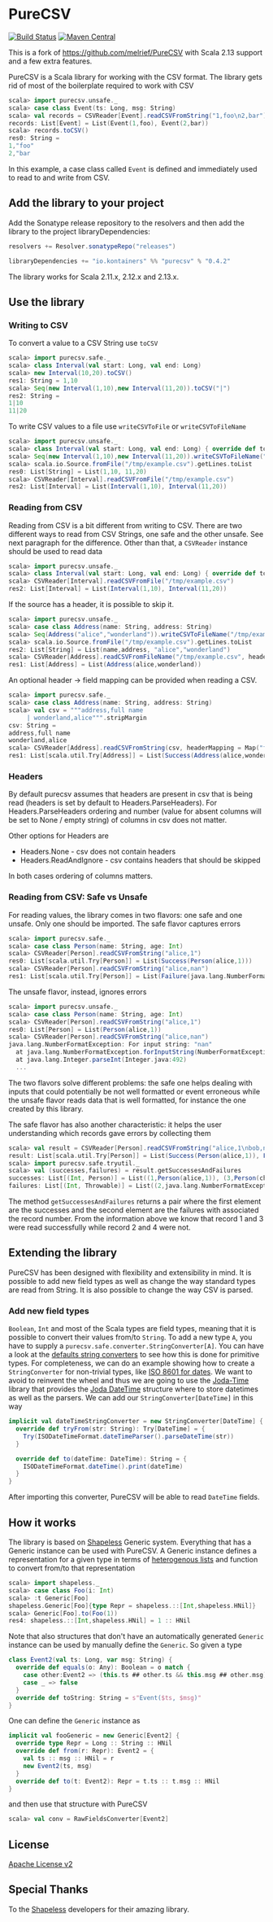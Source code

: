 # PureCSV #

[![Build Status](https://travis-ci.org/kontainers/PureCSV.svg?branch=master)](https://travis-ci.org/kontainers/PureCSV)
[![Maven Central](https://maven-badges.herokuapp.com/maven-central/io.kontainers/purecsv_2.13/badge.svg)](https://maven-badges.herokuapp.com/maven-central/io.kontainers/purecsv_2.13)

This is a fork of https://github.com/melrief/PureCSV with Scala 2.13 support and a few extra features.

PureCSV is a Scala library for working with the CSV format. The
library gets rid of most of the boilerplate required to work with CSV


```scala
scala> import purecsv.unsafe._
scala> case class Event(ts: Long, msg: String)
scala> val records = CSVReader[Event].readCSVFromString("1,foo\n2,bar")
records: List[Event] = List(Event(1,foo), Event(2,bar))
scala> records.toCSV()
res0: String =
1,"foo"
2,"bar
```

In this example, a case class called `Event` is defined and immediately used to
read to and write from CSV.


## Add the library to your project ##

Add the Sonatype release repository to the resolvers and then add the library to
the project libraryDependencies:

```scala
resolvers += Resolver.sonatypeRepo("releases")

libraryDependencies += "io.kontainers" %% "purecsv" % "0.4.2"
```

The library works for Scala 2.11.x, 2.12.x and 2.13.x.

## Use the library ##

### Writing to CSV ###

To convert a value to a CSV String use `toCSV`

```scala
scala> import purecsv.safe._
scala> class Interval(val start: Long, val end: Long)
scala> new Interval(10,20).toCSV()
res1: String = 1,10
scala> Seq(new Interval(1,10),new Interval(11,20)).toCSV("|")
res2: String =
1|10
11|20
```

To write CSV values to a file use `writeCSVToFile` or `writeCSVToFileName`

```scala
scala> import purecsv.unsafe._
scala> class Interval(val start: Long, val end: Long) { override def toString: String = s"Interval($start,$end)" }
scala> Seq(new Interval(1,10),new Interval(11,20)).writeCSVToFileName("/tmp/example.csv")
scala> scala.io.Source.fromFile("/tmp/example.csv").getLines.toList
res0: List[String] = List(1,10, 11,20)
scala> CSVReader[Interval].readCSVFromFile("/tmp/example.csv")
res2: List[Interval] = List(Interval(1,10), Interval(11,20))
```


### Reading from CSV ###

Reading from CSV is a bit different from writing to CSV. There are two different ways to read from CSV Strings, one
safe and the other unsafe. See next paragraph for the difference. Other than that, a `CSVReader` instance should be
used to read data

```scala
scala> import purecsv.unsafe._
scala> class Interval(val start: Long, val end: Long) { override def toString: String = s"Interval($start,$end)" }
scala> CSVReader[Interval].readCSVFromFile("/tmp/example.csv")
res2: List[Interval] = List(Interval(1,10), Interval(11,20))
```

If the source has a header, it is possible to skip it.

```scala
scala> import purecsv.unsafe._
scala> case class Address(name: String, address: String)
scala> Seq(Address("alice","wonderland")).writeCSVToFileName("/tmp/example.csv", header=Some(Seq("name","address")))
scala> scala.io.Source.fromFile("/tmp/example.csv").getLines.toList
res2: List[String] = List(name,address, "alice","wonderland")
scala> CSVReader[Address].readCSVFromFileName("/tmp/example.csv", headers = Headers.ReadAndIgnore)
res1: List[Address] = List(Address(alice,wonderland))
```

An optional header -> field mapping can be provided when reading a CSV.

```scala
scala> import purecsv.safe._
scala> case class Address(name: String, address: String)
scala> val csv = """address,full name
     | wonderland,alice""".stripMargin
csv: String =
address,full name
wonderland,alice
scala> CSVReader[Address].readCSVFromString(csv, headerMapping = Map("full name" -> "name"))
res1: List[scala.util.Try[Address]] = List(Success(Address(alice,wonderland)))
```

### Headers ###

By default purecsv assumes that headers are present in csv that is being read (headers is set by default to Headers.ParseHeaders). 
For Headers.ParseHeaders ordering and number (value for absent columns will be set to None / empty string) of columns in csv does not matter.

Other options for Headers are
* Headers.None - csv does not contain headers
* Headers.ReadAndIgnore - csv contains headers that should be skipped

In both cases ordering of columns matters.
 

### Reading from CSV: Safe vs Unsafe ###

For reading values, the library comes in two flavors: one safe and one unsafe.
Only one should be imported.  The safe flavor captures errors

```scala
scala> import purecsv.safe._
scala> case class Person(name: String, age: Int)
scala> CSVReader[Person].readCSVFromString("alice,1")
res0: List[scala.util.Try[Person]] = List(Success(Person(alice,1)))
scala> CSVReader[Person].readCSVFromString("alice,nan")
res1: List[scala.util.Try[Person]] = List(Failure(java.lang.NumberFormatException: For input string: "nan"))
```

The unsafe flavor, instead, ignores errors

```scala
scala> import purecsv.unsafe._
scala> case class Person(name: String, age: Int)
scala> CSVReader[Person].readCSVFromString("alice,1")
res0: List[Person] = List(Person(alice,1))
scala> CSVReader[Person].readCSVFromString("alice,nan")
java.lang.NumberFormatException: For input string: "nan"
  at java.lang.NumberFormatException.forInputString(NumberFormatException.java:65)
  at java.lang.Integer.parseInt(Integer.java:492)
  ...
```

The two flavors solve different problems: the safe one helps dealing with inputs that could potentially be not well
formatted or event erroneous while the unsafe flavor reads data that is well formatted, for instance the one created
by this library.

The safe flavor has also another characteristic: it helps the user understanding which records gave errors by collecting
them

```scala
scala> val result = CSVReader[Person].readCSVFromString("alice,1\nbob,nan\ncharlie,2\ndelta,\n")
result: List[scala.util.Try[Person]] = List(Success(Person(alice,1)), Failure(java.lang.NumberFormatException: For input string: "nan"), Success(Person(charlie,2)), Failure(java.lang.NumberFormatException: For input string: ""))
scala> import purecsv.safe.tryutil._
scala> val (successes,failures) = result.getSuccessesAndFailures
successes: List[(Int, Person)] = List((1,Person(alice,1)), (3,Person(charlie,2)))
failures: List[(Int, Throwable)] = List((2,java.lang.NumberFormatException: For input string: "nan"), (4,java.lang.NumberFormatException: For input string: ""))
```

The method `getSuccessesAndFailures` returns a pair where the first element are the successes and the second element
are the failures with associated the record number. From the information above we know that record 1 and 3 were read
successfully while record 2 and 4 were not.


## Extending the library ##

PureCSV has been designed with flexibility and extensibility in mind. It is possible
to add new field types as well as change the way standard types are read
from String. It is also possible to change the way CSV is parsed.

### Add new field types ###

`Boolean`, `Int` and most of the Scala types are field types, meaning that it is
possible to convert their values from/to `String`. To add a new type `A`, you have
to supply a `purecsv.safe.converter.StringConverter[A]`.
You can have a look at the
[defaults string converters](https://github.com/kontainers/PureCSV/blob/master/shared/src/main/scala/purecsv/safe/converter/defaults/string/package.scala)
to see how this is done for primitive types.
For completeness, we can do an example showing how to create a `StringConverter`
for non-trivial types, like [ISO 8601 for dates](http://en.wikipedia.org/wiki/ISO_8601).
We want to avoid to reinvent the wheel and thus we are going to use the
[Joda-Time](http://www.joda.org/joda-time/) library that provides the
[Joda DateTime](http://joda-time.sourceforge.net/apidocs/org/joda/time/DateTime.html)
structure where to store datetimes as well as the parsers. We can add our
`StringConverter[DateTime]` in this way


```scala
implicit val dateTimeStringConverter = new StringConverter[DateTime] {
  override def tryFrom(str: String): Try[DateTime] = {
    Try(ISODateTimeFormat.dateTimeParser().parseDateTime(str))
  }

  override def to(dateTime: DateTime): String = {
    ISODateTimeFormat.dateTime().print(dateTime)
  }
}
```

After importing this converter, PureCSV will be able to read `DateTime` fields.



## How it works ##

The library is based on [Shapeless](https://github.com/milessabin/shapeless) Generic system. Everything that has a
Generic instance can be used with PureCSV. A Generic instance defines a representation for a given type in terms of
[heterogenous lists](https://github.com/milessabin/shapeless/wiki/Feature-overview:-shapeless-2.0.0#heterogenous-lists)
and function to convert from/to that representation

```scala
scala> import shapeless._
scala> case class Foo(i: Int)
scala> :t Generic[Foo]
shapeless.Generic[Foo]{type Repr = shapeless.::[Int,shapeless.HNil]}
scala> Generic[Foo].to(Foo(1))
res4: shapeless.::[Int,shapeless.HNil] = 1 :: HNil
```

Note that also structures that don't have an automatically generated `Generic` instance can be used by manually define
the `Generic`. So given a type

```scala
class Event2(val ts: Long, var msg: String) {
  override def equals(o: Any): Boolean = o match {
    case other:Event2 => (this.ts ## other.ts && this.msg ## other.msg)
    case _ => false
  }
  override def toString: String = s"Event($ts, $msg)"
}
```

One can define the `Generic` instance as

```scala
implicit val fooGeneric = new Generic[Event2] {
  override type Repr = Long :: String :: HNil
  override def from(r: Repr): Event2 = {
    val ts :: msg :: HNil = r
    new Event2(ts, msg)
  }
  override def to(t: Event2): Repr = t.ts :: t.msg :: HNil
}
```

and then use that structure with PureCSV

```scala
scala> val conv = RawFieldsConverter[Event2]
```


## License ##

[Apache License v2](https://www.apache.org/licenses/LICENSE-2.0)

## Special Thanks ##

To the [Shapeless](https://github.com/milessabin/shapeless) developers for their amazing library.
